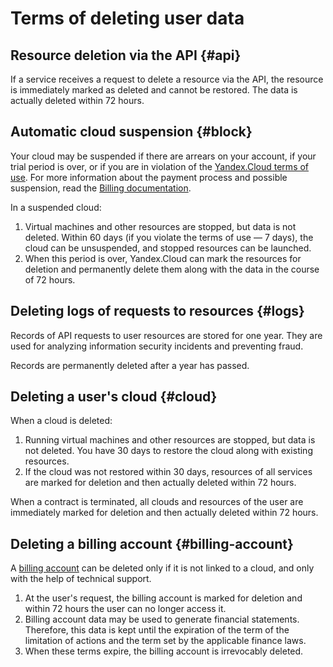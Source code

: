 # Terms of deleting user data

## Resource deletion via the API {#api}

If a service receives a request to delete a resource via the API, the resource is immediately marked as deleted and cannot be restored. The data is actually deleted within 72 hours.

## Automatic cloud suspension {#block}

Your cloud may be suspended if there are arrears on your account, if your trial period is over, or if you are in violation of the [Yandex.Cloud terms of use](https://yandex.ru/legal/cloud_termsofuse/?lang=en). For more information about the payment process and possible suspension, read the [Billing documentation](../../billing/payment/billing-cycle.md).

In a suspended cloud:

1. Virtual machines and other resources are stopped, but data is not deleted. Within 60 days (if you violate the terms of use — 7 days), the cloud can be unsuspended, and stopped resources can be launched.
2. When this period is over, Yandex.Cloud can mark the resources for deletion and permanently delete them along with the data in the course of 72 hours.

## Deleting logs of requests to resources {#logs}

Records of API requests to user resources are stored for one year. They are used for analyzing information security incidents and preventing fraud.

Records are permanently deleted after a year has passed.

## Deleting a user's cloud {#cloud}

When a cloud is deleted:

1. Running virtual machines and other resources are stopped, but data is not deleted. You have 30 days to restore the cloud along with existing resources.
2. If the cloud was not restored within 30 days, resources of all services are marked for deletion and then actually deleted within 72 hours.

When a contract is terminated, all clouds and resources of the user are immediately marked for deletion and then actually deleted within 72 hours.

## Deleting a billing account {#billing-account}

A [billing account](../../billing/concepts/billing-account.md) can be deleted only if it is not linked to a cloud, and only with the help of technical support.

1. At the user's request, the billing account is marked for deletion and within 72 hours the user can no longer access it.
2. Billing account data may be used to generate financial statements. Therefore, this data is kept until the expiration of the term of the limitation of actions and the term set by the applicable finance laws.
3. When these terms expire, the billing account is irrevocably deleted.

